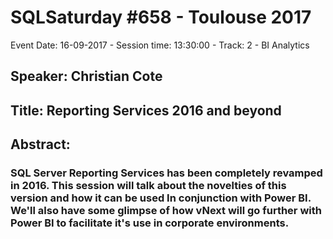 # SQLSaturday #658 - Toulouse 2017
Event Date: 16-09-2017 - Session time: 13:30:00 - Track: 2 - BI  Analytics
## Speaker: Christian Cote
## Title: Reporting Services 2016 and beyond
## Abstract:
### SQL Server Reporting Services has been completely revamped in 2016. This session will talk about the novelties of this version and how it can be used In conjunction with Power BI. We'll also have some glimpse of how vNext will go further with Power BI to facilitate it's use in corporate environments.
